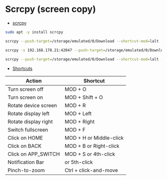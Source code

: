# Scrcpy (screen copy)

* [scrcpy](https://github.com/Genymobile/scrcpy)

```bash
sudo apt -y install scrcpy

scrcpy --push-target=/storage/emulated/0/Download --shortcut-mod=lalt --show-touches --stay-awake

scrcpy -s 192.168.178.21:42047 --push-target=/storage/emulated/0/Download --shortcut-mod=lalt --show-touches --stay-awake

scrcpy --push-target=/storage/emulated/0/Download --shortcut-mod=lalt --show-touches --stay-awake --turn-screen-off
```

* [Shortcuts](https://github.com/Genymobile/scrcpy#shortcuts)

| Action                  | Shortcut                |
| ----------------------- | ----------------------- |
| Turn screen off         | MOD + O                 |
| Turn screen on          | MOD + Shift + O         |
| Rotate device screen    | MOD + R                 |
| Rotate display left     | MOD + Left              |
| Rotate display right    | MOD + Right             |
| Switch fullscreen       | MOD + F                 |
| Click on HOME           | MOD + H or Middle-click |
| Click on BACK           | MOD + B or Right-click  |
| Click on APP_SWITCH     | MOD + S or 4th-click    |
| Notification Bar        |         or 5th-click    |
| Pinch-to-zoom           | Ctrl + click-and-move   |
